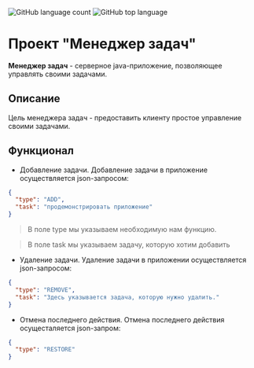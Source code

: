 ![GitHub language count](https://img.shields.io/github/languages/count/NikitaPlatonov/Course-work-3) ![GitHub top language](https://img.shields.io/github/languages/top/NikitaPlatonov/Course-work-3)
# Проект "Менеджер задач"
**Менеджер задач** - серверное java-приложение, позволяющее управлять своими задачами.
## Описание
Цель менеджера задач - предоставить клиенту простое управление своими задачами.
## Функционал
* Добавление задачи. Добавление задачи в приложение осуществляется json-запросом:
```json
{
  "type": "ADD",
  "task": "продемонстрировать приложение"
}
```
  > В поле type мы указываем необходимую нам функцию.
  
  > В поле task мы указываем задачу, которую хотим добавить
* Удаление задачи. Удаление задачи в приложении осуществляется json-запросом:
```json
{
  "type": "REMOVE",
  "task": "Здесь указывается задача, которую нужно удалить."
}
```
* Отмена последнего действия. Отмена последнего действия осущесталяется json-запром:
```json
{
  "type": "RESTORE"
}
```
